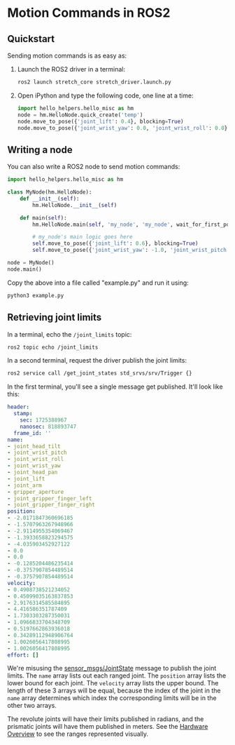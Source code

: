 # Motion Commands in ROS2

## Quickstart

Sending motion commands is as easy as:

 1. Launch the ROS2 driver in a terminal:
    ```{.bash .shell-prompt .copy}
    ros2 launch stretch_core stretch_driver.launch.py
    ```
 2. Open iPython and type the following code, one line at a time:
    ```python
    import hello_helpers.hello_misc as hm
    node = hm.HelloNode.quick_create('temp')
    node.move_to_pose({'joint_lift': 0.4}, blocking=True)
    node.move_to_pose({'joint_wrist_yaw': 0.0, 'joint_wrist_roll': 0.0}, blocking=True)
    ```

## Writing a node

You can also write a ROS2 node to send motion commands:

```python
import hello_helpers.hello_misc as hm

class MyNode(hm.HelloNode):
    def __init__(self):
        hm.HelloNode.__init__(self)

    def main(self):
        hm.HelloNode.main(self, 'my_node', 'my_node', wait_for_first_pointcloud=False)

        # my_node's main logic goes here
        self.move_to_pose({'joint_lift': 0.6}, blocking=True)
        self.move_to_pose({'joint_wrist_yaw': -1.0, 'joint_wrist_pitch': -1.0}, blocking=True)

node = MyNode()
node.main()
```

Copy the above into a file called "example.py" and run it using:

```{.bash .shell-prompt .copy}
python3 example.py
```

## Retrieving joint limits

In a terminal, echo the `/joint_limits` topic:

```{.bash .shell-prompt .copy}
ros2 topic echo /joint_limits
```

In a second terminal, request the driver publish the joint limits:

```{.bash .shell-prompt .copy}
ros2 service call /get_joint_states std_srvs/srv/Trigger {}
```

In the first terminal, you'll see a single message get published. It'll look like this:

```yaml
header:
  stamp:
    sec: 1725388967
    nanosec: 818893747
  frame_id: ''
name:
- joint_head_tilt
- joint_wrist_pitch
- joint_wrist_roll
- joint_wrist_yaw
- joint_head_pan
- joint_lift
- joint_arm
- gripper_aperture
- joint_gripper_finger_left
- joint_gripper_finger_right
position:
- -2.0171847360696185
- -1.5707963267948966
- -2.9114955354069467
- -1.3933658823294575
- -4.035903452927122
- 0.0
- 0.0
- -0.1285204486235414
- -0.3757907854489514
- -0.3757907854489514
velocity:
- 0.4908738521234052
- 0.45099035163837853
- 2.9176314585584895
- 4.416586351787409
- 1.7303303287350031
- 1.0966833704348709
- 0.5197662863936018
- 0.34289112948906764
- 1.0026056417808995
- 1.0026056417808995
effort: []
```

We're misusing the [sensor_msgs/JointState](https://docs.ros.org/en/noetic/api/sensor_msgs/html/msg/JointState.html) message to publish the joint limits. The `name` array lists out each ranged joint. The `position` array lists the lower bound for each joint. The `velocity` array lists the upper bound. The length of these 3 arrays will be equal, because the index of the joint in the `name` array determines which index the corresponding limits will be in the other two arrays.

The revolute joints will have their limits published in radians, and the prismatic joints will have them published in meters. See the [Hardware Overview](../../getting_started/stretch_hardware_overview/) to see the ranges represented visually.
